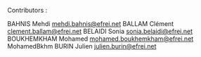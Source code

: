Contributors :

BAHNIS Mehdi mehdi.bahnis@efrei.net
BALLAM Clément clement.ballam@efrei.net
BELAIDI Sonia sonia.belaidi@efrei.net
BOUKHEMKHAM Mohamed mohamed.boukhemkham@efrei.net MohamedBkhm
BURIN Julien julien.burin@efrei.net
